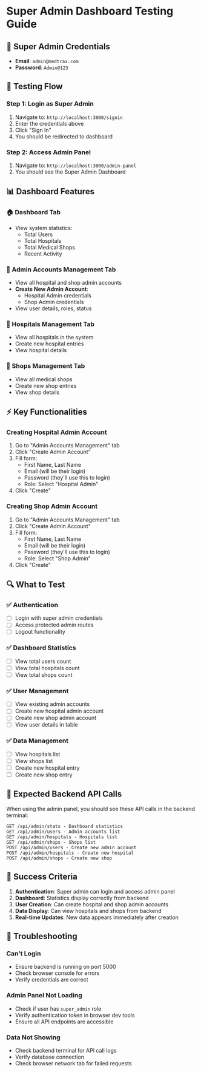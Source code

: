# Super Admin Dashboard Testing Guide

## 🔐 **Super Admin Credentials**
- **Email**: `admin@medtrax.com`
- **Password**: `Admin@123`

## 🧭 **Testing Flow**

### **Step 1: Login as Super Admin**
1. Navigate to: `http://localhost:3000/signin`
2. Enter the credentials above
3. Click "Sign In"
4. You should be redirected to dashboard

### **Step 2: Access Admin Panel**
1. Navigate to: `http://localhost:3000/admin-panel`
2. You should see the Super Admin Dashboard

## 📊 **Dashboard Features**

### **🏠 Dashboard Tab**
- View system statistics:
  - Total Users
  - Total Hospitals  
  - Total Medical Shops
  - Recent Activity

### **👥 Admin Accounts Management Tab**
- View all hospital and shop admin accounts
- **Create New Admin Account**:
  - Hospital Admin credentials
  - Shop Admin credentials
- View user details, roles, status

### **🏥 Hospitals Management Tab** 
- View all hospitals in the system
- Create new hospital entries
- View hospital details

### **🏪 Shops Management Tab**
- View all medical shops
- Create new shop entries  
- View shop details

## ⚡ **Key Functionalities**

### **Creating Hospital Admin Account**
1. Go to "Admin Accounts Management" tab
2. Click "Create Admin Account"
3. Fill form:
   - First Name, Last Name
   - Email (will be their login)
   - Password (they'll use this to login)
   - Role: Select "Hospital Admin"
4. Click "Create"

### **Creating Shop Admin Account**
1. Go to "Admin Accounts Management" tab  
2. Click "Create Admin Account"
3. Fill form:
   - First Name, Last Name
   - Email (will be their login)
   - Password (they'll use this to login)
   - Role: Select "Shop Admin" 
4. Click "Create"

## 🔍 **What to Test**

### ✅ **Authentication**
- [ ] Login with super admin credentials
- [ ] Access protected admin routes
- [ ] Logout functionality

### ✅ **Dashboard Statistics**
- [ ] View total users count
- [ ] View total hospitals count
- [ ] View total shops count

### ✅ **User Management**
- [ ] View existing admin accounts
- [ ] Create new hospital admin account
- [ ] Create new shop admin account
- [ ] View user details in table

### ✅ **Data Management**
- [ ] View hospitals list
- [ ] View shops list
- [ ] Create new hospital entry
- [ ] Create new shop entry

## 🚀 **Expected Backend API Calls**

When using the admin panel, you should see these API calls in the backend terminal:

```
GET /api/admin/stats - Dashboard statistics
GET /api/admin/users - Admin accounts list
GET /api/admin/hospitals - Hospitals list
GET /api/admin/shops - Shops list
POST /api/admin/users - Create new admin account
POST /api/admin/hospitals - Create new hospital
POST /api/admin/shops - Create new shop
```

## 🎯 **Success Criteria**

1. **Authentication**: Super admin can login and access admin panel
2. **Dashboard**: Statistics display correctly from backend
3. **User Creation**: Can create hospital and shop admin accounts
4. **Data Display**: Can view hospitals and shops from backend
5. **Real-time Updates**: New data appears immediately after creation

## 🔧 **Troubleshooting**

### **Can't Login**
- Ensure backend is running on port 5000
- Check browser console for errors
- Verify credentials are correct

### **Admin Panel Not Loading**
- Check if user has `super_admin` role
- Verify authentication token in browser dev tools
- Ensure all API endpoints are accessible

### **Data Not Showing**
- Check backend terminal for API call logs
- Verify database connection
- Check browser network tab for failed requests
